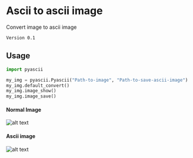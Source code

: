 # Ascii to ascii image
Convert image to ascii image
```
Version 0.1
```
## Usage
```python
import pyascii

my_img = pyascii.Pyascii("Path-to-image", "Path-to-save-ascii-image")
my_img.default_convert()
my_img.image_show()
my_img.image_save()
```
#### Normal Image
![alt text](https://s1.postimg.org/57krvb6i73/Mona_Lisa.jpg)
#### Ascii image
![alt text](https://s1.postimg.org/5sufhm58tb/MONA_TEST4.jpg)
